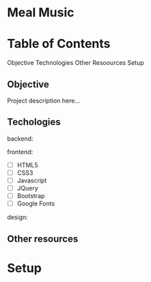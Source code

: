 # Meal Music

# Table of Contents
Objective
Technologies
Other Resoources
Setup

## Objective

Project description here...

## Techologies

backend:

frontend:
- [ ] HTML5
- [ ] CSS3
- [ ] Javascript
- [ ] JQuery
- [ ] Bootstrap
- [ ] Google Fonts

design:

## Other resources

# Setup
